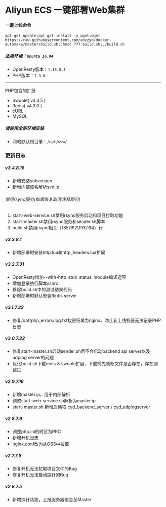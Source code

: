 # Aliyun ECS 一键部署Web集群
#### 一键上线命令
`apt-get update;apt-get install -y wget;wget https://raw.githubusercontent.com/anzzyd/docker-automake/master/build.sh;chmod 777 build.sh;./build.sh`

##### 适用环境：`Ubuntu 16.04`
- OpenResty版本：`1.15.8.1`
- PHP版本：`7.3.6`
------------
PHP包含的扩展
- Swoole( v4.3.5 )
- Redis( v4.3.0 )
- cURL
- MySQL

##### 请使用全新环境安装
- 网站默认根目录：`/opt/www/`

### 更新日志

##### v3.4.8.16
- 新增安装subversion
- 新增内部域名解析svn.ip

 ###### 禁用rsync服务(如需恢复取消注释即可)
 1. start-web-service.sh禁用rsync服务启动和项目拉取功能
 2. start-master.sh禁用rsync服务和sender.sh脚本
 3. build.sh禁用rsync相关（185\192\193\194）行

##### v3.3.8.1
- 新增部署时安装http.lua和http_headers.lua扩展

##### v3.2.7.31
- OpenResty增加--with-http_stub_status_module编译选项
- 增加登录执行脚本sshrc
- 移除build.sh中的测试结果代码
- 新增部署时默认安装Redis server

##### v3.1.7.22
- 修复/opt/php_errors/log.txt权限归属为nginx，防止新上线机器无法记录PHP日志

##### v3.0.7.22
- 修复start-master.sh启动sender.sh后不会启动backend api server以及udplog server的问题
- 优化build.sh下载redis & swoole扩展，下载前先判断文件是否存在，存在则跳过

##### v2.9.7.16
- 新增master.ip，用于内部解析
- 调整start-web-service.sh解析为master.ip
- start-master.sh 新增启动项 cyd_backend_server / cyd_udplogserver

##### v2.8.7.9
- 调整php.ini的时区为PRC
- 新增开机日志
- nginx.conf改为从OSS中拉取

##### v2.7.7.5
- 修复开机无法拉取项目文件的Bug
- 修复开机无法启动探针的Bug

##### v2.6.7.5
- 新增探针功能，上报服务器信息至Master